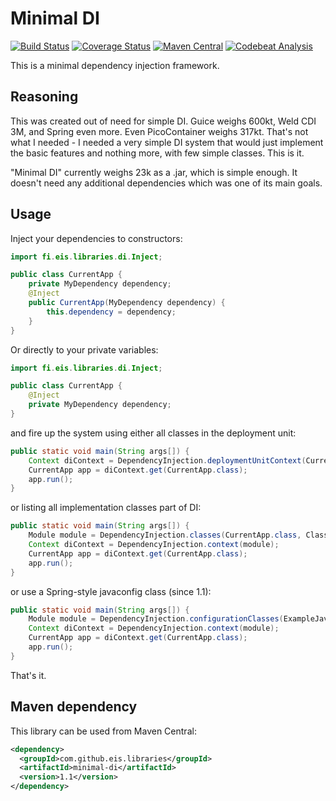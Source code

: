 Minimal DI
==========

[![Build Status](https://github.com/eis/minimal-di/actions/workflows/build.yml/badge.svg)](https://github.com/eis/minimal-di/actions/workflows/build.yml)
[![Coverage Status](https://img.shields.io/codecov/c/gh/eis/minimal-di?token=FL4QJY2PRT)](https://codecov.io/gh/eis/minimal-di)
[![Maven Central](https://maven-badges.herokuapp.com/maven-central/com.github.eis.libraries/minimal-di/badge.svg)](https://maven-badges.herokuapp.com/maven-central/com.github.eis.libraries/minimal-di/)
[![Codebeat Analysis](https://codebeat.co/badges/8e124ee5-7860-4551-b13f-64a2d109222c)](https://codebeat.co/projects/github-com-eis-minimal-di)

This is a minimal dependency injection framework.

Reasoning
---------

This was created out of need for simple DI. Guice weighs 600kt, Weld
CDI 3M, and Spring even more. Even PicoContainer weighs 317kt.
That's not what I needed - I needed a very simple DI system
that would just implement the basic features and nothing more, with
few simple classes. This is it.

"Minimal DI" currently weighs 23k as a .jar, which is simple enough.
It doesn't need any additional dependencies which was one of
its main goals.

Usage
-----

Inject your dependencies to constructors:

```java
import fi.eis.libraries.di.Inject;

public class CurrentApp {
    private MyDependency dependency;
    @Inject
    public CurrentApp(MyDependency dependency) {
        this.dependency = dependency;
    }
}
```

Or directly to your private variables:

```java
import fi.eis.libraries.di.Inject;

public class CurrentApp {
    @Inject
    private MyDependency dependency;
}
```

and fire up the system using either all classes in the deployment unit:

```java
public static void main(String args[]) {
    Context diContext = DependencyInjection.deploymentUnitContext(CurrentApp.class);
    CurrentApp app = diContext.get(CurrentApp.class);
    app.run();
}
```

or listing all implementation classes part of DI:

```java
public static void main(String args[]) {
    Module module = DependencyInjection.classes(CurrentApp.class, ClassImplementingDependency.class);
    Context diContext = DependencyInjection.context(module);
    CurrentApp app = diContext.get(CurrentApp.class);
    app.run();
}
```

or use a Spring-style javaconfig class (since 1.1):

```java
public static void main(String args[]) {
    Module module = DependencyInjection.configurationClasses(ExampleJavaConfig.class);
    Context diContext = DependencyInjection.context(module);
    CurrentApp app = diContext.get(CurrentApp.class);
    app.run();
}
```

That's it.

Maven dependency
----------------

This library can be used from Maven Central:

```xml
<dependency>
  <groupId>com.github.eis.libraries</groupId>
  <artifactId>minimal-di</artifactId>
  <version>1.1</version>
</dependency>
```
